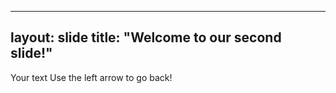   ---
  layout: slide
  title: "Welcome to our second slide!"
  ---
  Your text
  Use the left arrow to go back!
  ```
